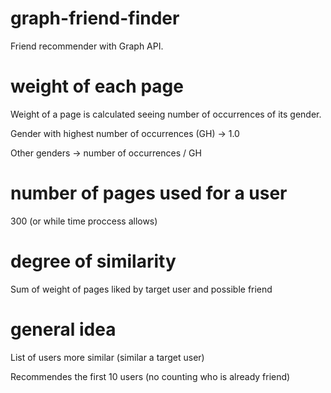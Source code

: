 # graph-friend-finder
Friend recommender with Graph API.

# weight of each page
Weight of a page is calculated seeing number of occurrences of its gender. 

Gender with highest number of occurrences (GH) -> 1.0

Other genders -> number of occurrences / GH 

# number of pages used for a user
300 (or while time proccess allows)

# degree of similarity 
Sum of weight of pages liked by target user and possible friend

# general idea
List of users more similar (similar a target user)

Recommendes the first 10 users (no counting who is already friend)
